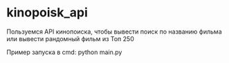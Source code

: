 # kinopoisk_api
 
Пользуемся API кинопоиска, чтобы вывести поиск по названию фильма или вывести рандомный фильм из Топ 250

Пример запуска в cmd: python main.py
